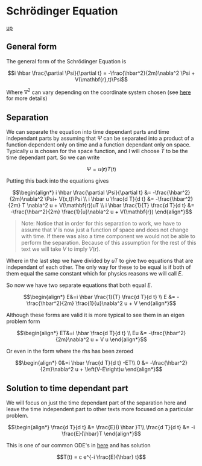 # Schrödinger Equation

[up](./Maths.md)

## General form

The general form of the Schrödinger Equation is

``` math
i \hbar \frac{\partial \Psi}{\partial t} = -\frac{\hbar^2}{2m}\nabla^2 \Psi + V(\mathbf{r},t)\Psi
```

Where $\nabla^2$ can vary depending on the coordinate system chosen (see [here](./LaplacianOperatorCoordinates.md) for more details)

## Separation

We can separate the equation into time dependant parts and time independant parts by assuming that $\Psi$ can be separated into a product of a function dependent only on time and a function dependant only on space. Typically $u$ is chosen for the space function, and I will choose $T$ to be the time dependant part. So we can write

``` math
\Psi = u(\mathbf{r})T(t)
```

Putting this back into the equations gives

``` math
\begin{align*}
i \hbar \frac{\partial \Psi}{\partial t} &= -\frac{\hbar^2}{2m}\nabla^2 \Psi+ V(x,t)\Psi \\
i \hbar u \frac{d T}{d t} &= -\frac{\hbar^2}{2m} T \nabla^2 u + V(\mathbf{r})uT \\
i \hbar \frac{1}{T} \frac{d T}{d t} &= -\frac{\hbar^2}{2m} \frac{1}{u}\nabla^2 u + V(\mathbf{r})
\end{align*}
```
> Note: Notice that in order for this separation to work, we have to assume that $V$ is now just a function of space and does not change with time. If there was also a time component we would not be able to perform the separation. Because of this assumption for the rest of this text we will take $V$ to imply $V(\mathbf{r})$.

Where in the last step we have divided by $uT$ to give two equations that are independant of each other. The only way for these to be equal is if both of them equal the same constant which for physics reasons we will call $E$.

So now we have two separate equations that both equal $E$.

``` math
\begin{align*}
E&=i \hbar \frac{1}{T} \frac{d T}{d t} \\
E &= -\frac{\hbar^2}{2m} \frac{1}{u}\nabla^2 u + V
\end{align*}
```

Although these forms are valid it is more typical to see them in an eigen problem form

``` math
\begin{align*}
ET&=i \hbar \frac{d T}{d t} \\
Eu &= -\frac{\hbar^2}{2m}\nabla^2 u + V u
\end{align*}
```

Or even in the form where the rhs has been zeroed

``` math
\begin{align*}
0&=i \hbar \frac{d T}{d t} -ET\\
0 &= -\frac{\hbar^2}{2m}\nabla^2 u + \left(V-E\right)u
\end{align*}
```

## Solution to time dependant part

We will focus on just the time dependant part of the separation here and leave the time independent part to other texts more focused on a particular problem.

``` math
\begin{align*}
\frac{d T}{d t} &= \frac{E}{i \hbar }T\\
\frac{d T}{d t} &= -i \frac{E}{\hbar}T
\end{align*}
```
This is one of our common ODE's in [here](./CommonODEs.md) and has solution

``` math
T(t) = c e^{-i \frac{E}{\hbar} t}
```
